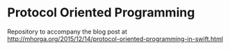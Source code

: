 # Protocol Oriented Programming

Repository to accompany the blog post at http://mhorga.org/2015/12/14/protocol-oriented-programming-in-swift.html
